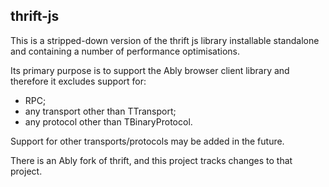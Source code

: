 ## thrift-js

This is a stripped-down version of the thrift js library installable
standalone and containing a number of performance optimisations.

Its primary purpose is to support the Ably browser client library and therefore
it excludes support for:

- RPC;
- any transport other than TTransport;
- any protocol other than TBinaryProtocol.

Support for other transports/protocols may be added in the future.

There is an Ably fork of thrift, and this project tracks changes to that
project.
